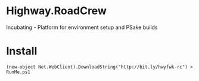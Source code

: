 Highway.RoadCrew
================

Incubating - Platform for environment setup and PSake builds

# Install
```
(new-object Net.WebClient).DownloadString("http://bit.ly/hwyfwk-rc") > RunMe.ps1
```
